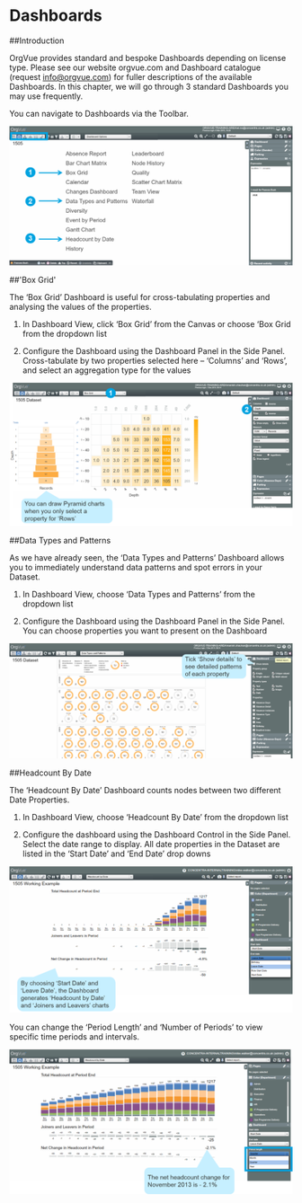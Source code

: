 # Dashboards

##Introduction

OrgVue provides standard and bespoke Dashboards depending on license type. Please see our website orgvue.com and Dashboard catalogue (request info@orgvue.com) for fuller descriptions of the available Dashboards. In this chapter, we will  go through 3 standard Dashboards you may use frequently.

You can navigate to Dashboards via the Toolbar.

![](5-001.dashboardintro.png)

##'Box Grid'

The ‘Box Grid’ Dashboard is useful for cross-tabulating properties and analysing the values of the properties.

1. In Dashboard View, click ‘Box Grid’ from the Canvas or choose ‘Box Grid from the dropdown list

2. Configure the Dashboard using the Dashboard Panel in the Side Panel. Cross-tabulate by two properties selected here – ‘Columns’ and ‘Rows’, and select an aggregation type for the values

![](5-002.boxgrid.png)

##Data Types and Patterns

As we have already seen, the ‘Data Types and Patterns’ Dashboard allows you to immediately understand data patterns and spot errors in your Dataset.

1. In Dashboard View, choose ‘Data Types and Patterns’ from the dropdown list

2. Configure the Dashboard using the Dashboard Panel in the Side Panel. You can choose properties you want to present on the Dashboard

![](5-003.datatypes.png)

##Headcount By Date

The ‘Headcount By Date’ Dashboard counts nodes between two different Date Properties.

1. In Dashboard View, choose ‘Headcount By Date’ from the dropdown list

2. Configure the dashboard using the Dashboard Control in the Side Panel. Select the date range to display. All date properties in the Dataset are listed in the ‘Start Date’ and ‘End Date’ drop downs

![](5-004.headcountbydate.png)

You can change the ‘Period Length’ and ‘Number of Periods’ to view specific time periods and intervals.

![](5-005.headcountbydate2.png)
